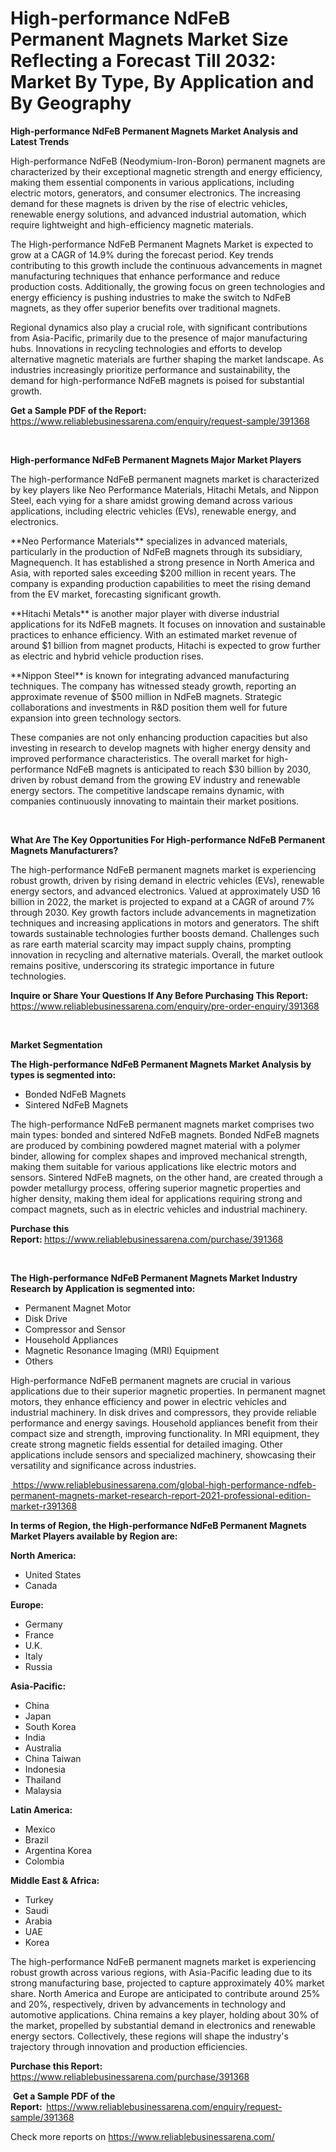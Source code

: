 <p><h1>High-performance NdFeB Permanent Magnets Market Size Reflecting a Forecast Till 2032: Market By Type, By Application and By Geography</h1></p><p><strong>High-performance NdFeB Permanent Magnets Market Analysis and Latest Trends</strong></p>
<p><p>High-performance NdFeB (Neodymium-Iron-Boron) permanent magnets are characterized by their exceptional magnetic strength and energy efficiency, making them essential components in various applications, including electric motors, generators, and consumer electronics. The increasing demand for these magnets is driven by the rise of electric vehicles, renewable energy solutions, and advanced industrial automation, which require lightweight and high-efficiency magnetic materials.</p><p>The High-performance NdFeB Permanent Magnets Market is expected to grow at a CAGR of 14.9% during the forecast period. Key trends contributing to this growth include the continuous advancements in magnet manufacturing techniques that enhance performance and reduce production costs. Additionally, the growing focus on green technologies and energy efficiency is pushing industries to make the switch to NdFeB magnets, as they offer superior benefits over traditional magnets. </p><p>Regional dynamics also play a crucial role, with significant contributions from Asia-Pacific, primarily due to the presence of major manufacturing hubs. Innovations in recycling technologies and efforts to develop alternative magnetic materials are further shaping the market landscape. As industries increasingly prioritize performance and sustainability, the demand for high-performance NdFeB magnets is poised for substantial growth.</p></p>
<p><strong>Get a Sample PDF of the Report:&nbsp;</strong> <a href="https://www.reliablebusinessarena.com/enquiry/request-sample/391368?utm_campaign=1420&utm_medium=2&utm_source=Github&utm_content=ia&utm_term=16012025&utm_id=high-performance-ndfeb-permanent-magnets">https://www.reliablebusinessarena.com/enquiry/request-sample/391368</a></p>
<p>&nbsp;</p>
<p><strong>High-performance NdFeB Permanent Magnets Major Market Players</strong></p>
<p><p>The high-performance NdFeB permanent magnets market is characterized by key players like Neo Performance Materials, Hitachi Metals, and Nippon Steel, each vying for a share amidst growing demand across various applications, including electric vehicles (EVs), renewable energy, and electronics.</p><p>**Neo Performance Materials** specializes in advanced materials, particularly in the production of NdFeB magnets through its subsidiary, Magnequench. It has established a strong presence in North America and Asia, with reported sales exceeding $200 million in recent years. The company is expanding production capabilities to meet the rising demand from the EV market, forecasting significant growth.</p><p>**Hitachi Metals** is another major player with diverse industrial applications for its NdFeB magnets. It focuses on innovation and sustainable practices to enhance efficiency. With an estimated market revenue of around $1 billion from magnet products, Hitachi is expected to grow further as electric and hybrid vehicle production rises.</p><p>**Nippon Steel** is known for integrating advanced manufacturing techniques. The company has witnessed steady growth, reporting an approximate revenue of $500 million in NdFeB magnets. Strategic collaborations and investments in R&D position them well for future expansion into green technology sectors.</p><p>These companies are not only enhancing production capacities but also investing in research to develop magnets with higher energy density and improved performance characteristics. The overall market for high-performance NdFeB magnets is anticipated to reach $30 billion by 2030, driven by robust demand from the growing EV industry and renewable energy sectors. The competitive landscape remains dynamic, with companies continuously innovating to maintain their market positions.</p></p>
<p>&nbsp;</p>
<p><strong>What Are The Key Opportunities For High-performance NdFeB Permanent Magnets Manufacturers?</strong></p>
<p><p>The high-performance NdFeB permanent magnets market is experiencing robust growth, driven by rising demand in electric vehicles (EVs), renewable energy sectors, and advanced electronics. Valued at approximately USD 16 billion in 2022, the market is projected to expand at a CAGR of around 7% through 2030. Key growth factors include advancements in magnetization techniques and increasing applications in motors and generators. The shift towards sustainable technologies further boosts demand. Challenges such as rare earth material scarcity may impact supply chains, prompting innovation in recycling and alternative materials. Overall, the market outlook remains positive, underscoring its strategic importance in future technologies.</p></p>
<p><strong>Inquire or Share Your Questions If Any Before Purchasing This Report:</strong> <a href="https://www.reliablebusinessarena.com/enquiry/pre-order-enquiry/391368?utm_campaign=1420&utm_medium=2&utm_source=Github&utm_content=ia&utm_term=16012025&utm_id=high-performance-ndfeb-permanent-magnets">https://www.reliablebusinessarena.com/enquiry/pre-order-enquiry/391368</a></p>
<p>&nbsp;</p>
<p><strong>Market Segmentation</strong></p>
<p><strong>The High-performance NdFeB Permanent Magnets Market Analysis by types is segmented into:</strong></p>
<p><ul><li>Bonded NdFeB Magnets</li><li>Sintered NdFeB Magnets</li></ul></p>
<p><p>The high-performance NdFeB permanent magnets market comprises two main types: bonded and sintered NdFeB magnets. Bonded NdFeB magnets are produced by combining powdered magnet material with a polymer binder, allowing for complex shapes and improved mechanical strength, making them suitable for various applications like electric motors and sensors. Sintered NdFeB magnets, on the other hand, are created through a powder metallurgy process, offering superior magnetic properties and higher density, making them ideal for applications requiring strong and compact magnets, such as in electric vehicles and industrial machinery.</p></p>
<p><strong>Purchase this Report:&nbsp;</strong><a href="https://www.reliablebusinessarena.com/purchase/391368?utm_campaign=1420&utm_medium=2&utm_source=Github&utm_content=ia&utm_term=16012025&utm_id=high-performance-ndfeb-permanent-magnets">https://www.reliablebusinessarena.com/purchase/391368</a></p>
<p>&nbsp;</p>
<p><strong>The High-performance NdFeB Permanent Magnets Market Industry Research by Application is segmented into:</strong></p>
<p><ul><li>Permanent Magnet Motor</li><li>Disk Drive</li><li>Compressor and Sensor</li><li>Household Appliances</li><li>Magnetic Resonance Imaging (MRI) Equipment</li><li>Others</li></ul></p>
<p><p>High-performance NdFeB permanent magnets are crucial in various applications due to their superior magnetic properties. In permanent magnet motors, they enhance efficiency and power in electric vehicles and industrial machinery. In disk drives and compressors, they provide reliable performance and energy savings. Household appliances benefit from their compact size and strength, improving functionality. In MRI equipment, they create strong magnetic fields essential for detailed imaging. Other applications include sensors and specialized machinery, showcasing their versatility and significance across industries.</p></p>
<p><a href="https://www.reliablebusinessarena.com/global-high-performance-ndfeb-permanent-magnets-market-research-report-2021-professional-edition-market-r391368?utm_campaign=1420&utm_medium=2&utm_source=Github&utm_content=ia&utm_term=16012025&utm_id=high-performance-ndfeb-permanent-magnets">&nbsp;https://www.reliablebusinessarena.com/global-high-performance-ndfeb-permanent-magnets-market-research-report-2021-professional-edition-market-r391368</a></p>
<p><strong>In terms of Region, the High-performance NdFeB Permanent Magnets Market Players available by Region are:</strong></p>
<p>
    <p> <strong> North America: </strong>
        <ul>
            <li>United States</li>
            <li>Canada</li>
        </ul>
        </p> 
    <p> <strong> Europe: </strong>
        <ul>
            <li>Germany</li>
            <li>France</li>
            <li>U.K.</li>
            <li>Italy</li>
            <li>Russia</li>
        </ul>
        </p> 
    <p> <strong> Asia-Pacific: </strong>
        <ul>
            <li>China</li>
            <li>Japan</li>
            <li>South Korea</li>
            <li>India</li>
            <li>Australia</li>
            <li>China Taiwan</li>
            <li>Indonesia</li>
            <li>Thailand</li>
            <li>Malaysia</li>
        </ul>
        </p> 
    <p> <strong> Latin America: </strong>
        <ul>
            <li>Mexico</li>
            <li>Brazil</li>
            <li>Argentina Korea</li>
            <li>Colombia</li>
        </ul>
        </p> 
    <p> <strong> Middle East & Africa: </strong>
        <ul>
            <li>Turkey</li>
            <li>Saudi</li>
            <li>Arabia</li>
            <li>UAE</li>
            <li>Korea</li>
        </ul>
    </p>
    </p>
<p><p>The high-performance NdFeB permanent magnets market is experiencing robust growth across various regions, with Asia-Pacific leading due to its strong manufacturing base, projected to capture approximately 40% market share. North America and Europe are anticipated to contribute around 25% and 20%, respectively, driven by advancements in technology and automotive applications. China remains a key player, holding about 30% of the market, propelled by substantial demand in electronics and renewable energy sectors. Collectively, these regions will shape the industry's trajectory through innovation and production efficiencies.</p></p>
<p><strong>Purchase this Report: </strong><a href="https://www.reliablebusinessarena.com/purchase/391368?utm_campaign=1420&utm_medium=2&utm_source=Github&utm_content=ia&utm_term=16012025&utm_id=high-performance-ndfeb-permanent-magnets">https://www.reliablebusinessarena.com/purchase/391368</a></p>
<p>&nbsp;<strong>Get a Sample PDF of the Report:&nbsp;&nbsp;</strong><a href="https://www.reliablebusinessarena.com/enquiry/request-sample/391368?utm_campaign=1420&utm_medium=2&utm_source=Github&utm_content=ia&utm_term=16012025&utm_id=high-performance-ndfeb-permanent-magnets">https://www.reliablebusinessarena.com/enquiry/request-sample/391368</a></p>
<p><strong></strong></p>
<p>Check more reports on <a href="https://www.reliablebusinessarena.com/?utm_campaign=1420&utm_medium=2&utm_source=Github&utm_content=ia&utm_term=16012025&utm_id=high-performance-ndfeb-permanent-magnets">https://www.reliablebusinessarena.com/</a></p>